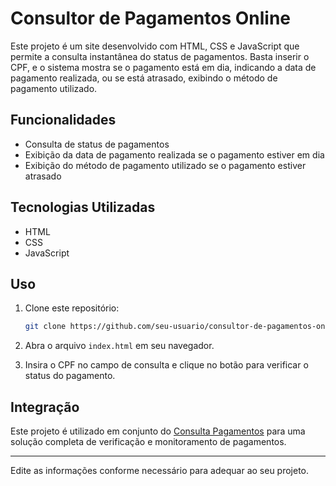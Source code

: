 # Consultor de Pagamentos Online

Este projeto é um site desenvolvido com HTML, CSS e JavaScript que permite a consulta instantânea do status de pagamentos. Basta inserir o CPF, e o sistema mostra se o pagamento está em dia, indicando a data de pagamento realizada, ou se está atrasado, exibindo o método de pagamento utilizado.

## Funcionalidades

- Consulta de status de pagamentos
- Exibição da data de pagamento realizada se o pagamento estiver em dia
- Exibição do método de pagamento utilizado se o pagamento estiver atrasado

## Tecnologias Utilizadas

- HTML
- CSS
- JavaScript

## Uso

1. Clone este repositório:

    ```bash
    git clone https://github.com/seu-usuario/consultor-de-pagamentos-online.git
    ```

2. Abra o arquivo `index.html` em seu navegador.

3. Insira o CPF no campo de consulta e clique no botão para verificar o status do pagamento.

## Integração

Este projeto é utilizado em conjunto do [Consulta Pagamentos](https://github.com/mgabrielsr/Consulta-Pagamentos) para uma solução completa de verificação e monitoramento de pagamentos.

---

Edite as informações conforme necessário para adequar ao seu projeto.
